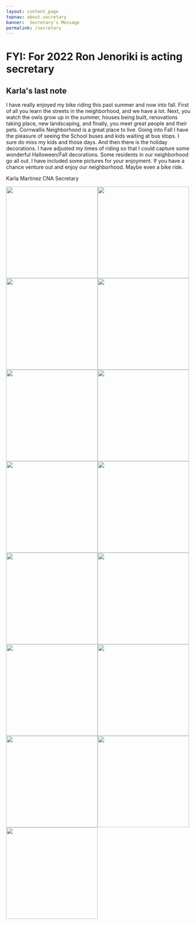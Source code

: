 ```yaml
---
layout: content_page
topnav: about.secretary
banner:  Secretary's Message
permalink: /secretary
---
```


# FYI:  For 2022 Ron Jenoriki is acting secretary


## Karla's last note

I have really enjoyed my bike riding this past summer and now into fall.  First of all you learn the streets in the neighborhood, and we have a lot.  Next, you watch the owls grow up in the summer, houses being built, renovations taking place, new landscaping, and finally, you meet great people and their pets.  Cornwallis Neighborhood is a great place to live.  Going into Fall I have the pleasure of seeing the School buses and kids waiting at bus stops.  I sure do miss my kids and those days.  And then there is the holiday decorations.  I have adjusted my times of riding so that I could capture some wonderful Halloween/Fall decorations.  Some residents in our neighborhood go all out.  I have included some pictures for your enjoyment.  If you have a chance venture out and enjoy our neighborhood.  Maybe even a bike ride.

Karla Martinez
CNA Secretary

<img src="/images/IMG_1009.png" width="250"><img src="/images/IMG_1004.png" width="250">\
<img src="/images/IMG_1011.png" width="250"><img src="/images/IMG_1012.png" width="250">\
<img src="/images/IMG_1010.png" width="250"><img src="/images/IMG_1014.png" width="250">\
<img src="/images/IMG_1017.png" width="250"><img src="/images/IMG_1018.png" width="250">\
<img src="/images/IMG_1020.png" width="250"><img src="/images/IMG_1024.png" width="250">\
<img src="/images/IMG_1025.png" width="250"><img src="/images/IMG_1037.png" width="250">\
<img src="/images/IMG_1042.png" width="250"><img src="/images/IMG_1044.png" width="250">\
<img src="/images/IMG_1084.png" width="250">
